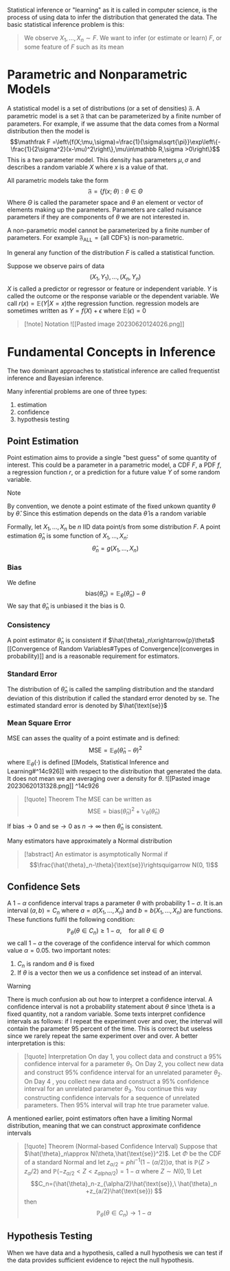 Statistical inference or "learning" as it is called in computer science, is the process of using data to infer the distribution that generated the data. The basic statistical inference problem is this:
> We observe $X_1,...,X_n\sim F$. We want to infer (or estimate or learn) $F$, or some feature of $F$ such as its mean

# Parametric and Nonparametric Models
A statistical model is a set of distributions (or a set of densities) $\mathfrak{F}$. A parametric model is a set $\mathfrak F$ that can be parameterized by a finite number of parameters. For example, if we assume that the data comes from a Normal distribution then the model is 
$$\mathfrak F =\left\{f(X;\mu,\sigma)=\frac{1}{\sigma\sqrt{\pi}}\exp\left\{-\frac{1}{2\sigma^2}(x-\mu)^2\right\},\mu\in\mathbb R,\sigma >0\right\}$$
This is a two parameter model. This density has parameters $\mu,\sigma$ and describes a random variable $X$ where $x$ is a value of that.

All parametric models take the form 
$$\mathfrak{F} =\{f(x;\;\theta):\theta\in\Theta$$
Where $\Theta$ is called the parameter space and $\theta$ an element or vector of elements making up the parameters. Parameters are called nuisance parameters if they are components of $\theta$ we are not interested in.

A non-parametric model cannot be parameterized by a finite number of parameters. For example $\mathfrak F_{\text{ALL}} =\{\text{all CDF's}\}$ is non-parametric.

In general any function of the distribution $F$ is called a statistical function.

Suppose we observe pairs of data$$(X_1,Y_1),...,(X_n,Y_n)$$ $X$ is called a predictor or regressor or feature or independent variable. $Y$ is called the outcome or the response variable or the dependent variable. We call $r(x)=\mathbb E(Y|X=x)$the regression function.  regression models are sometimes written as $Y=f(X)+\epsilon$ where $\mathbb E(\epsilon)=0$ 
>[!note] Notation
> ![[Pasted image 20230620124026.png]]


# Fundamental Concepts in Inference
The two dominant approaches to statistical inference are called frequentist inference and Bayesian inference.

Many inferential problems are one of three types:
1. estimation
2. confidence 
3. hypothesis testing

## Point Estimation
Point estimation aims to provide a single "best guess" of some quantity of interest. This could be a parameter in a parametric model, a CDF $F$, a PDF $f$, a regression function $r$, or a prediction for a future value $Y$ of some random variable.
> [!note] 
> By convention, we denote a point estimate of the fixed unkown quantity $\theta$ by $\hat{\theta}$. Since this estimation depends on the data $\hat{\theta}$ is a random variable

Formally, let $X_1,...,X_n$ be $n$ IID data point/s from some distribution $F$. A point estimation  $\hat{\theta}_n$  is some function of $X_1,...,X_n$:
$$\hat{\theta}_n=g(X_1,...,X_n)$$
### Bias
We define 
$$\text{bias}(\hat{\theta}_n)=\mathbb E_{\theta}(\hat{\theta}_n)-\theta$$
We say that $\hat{\theta}_n$ is unbiased it the bias is $0$. 

### Consistency
A point estimator $\hat{\theta}_n$ is  consistent if $\hat{\theta}_n\xrightarrow{p}\theta$ [[Convergence of Random Variables#Types of Convergence|(converges in probability)]] and is a reasonable requirement for estimators. 

### Standard Error
The distribution of $\hat{\theta}_n$ is called the sampling distribution and the standard deviation of this distribution if called the standard error denoted by $\text{se}$. The estimated standard error is denoted by $\hat{\text{se}}$

### Mean Square Error
MSE can asses the quality of a point estimate and is defined:
$$\text{MSE}=\mathbb E_{\theta}(\hat{\theta}_n-\theta)^2$$
where $\mathbb E_{\theta}(\cdot)$ is defined [[Models, Statistical Inference and Learning#^14c926]] with respect to the distribution that generated the data. It does not mean we are averaging over a density for $\theta$.
![[Pasted image 20230620131328.png]] ^14c926

>[!quote] Theorem
>The MSE can be written as 
>$$\text{MSE}=\text{bias}(\hat{\theta}_n)^2+\mathbb V_{\theta}(\hat{\theta}_n)$$

If bias$\rightarrow0$ and se$\rightarrow0$ as $n\rightarrow\infty$ then $\hat{\theta}_n$ is consistent.

Many estimators have approximately a Normal distribution
>[!abstract]
>An estimator is asymptotically Normal if 
>$$\frac{\hat{\theta}_n-\theta}{\text{se}}\rightsquigarrow N(0, 1)$$

## Confidence Sets
A $1-\alpha$ confidence interval traps a parameter $\theta$ with probability $1-\sigma$. It is.an interval $(a,b)=C_n$ where $a=a(X_1,...,X_n)$ and $b=b(X_1,...,X_n)$ are functions. These functions fulfil the following condition:
$$\mathbb P_{\theta}(\theta\in C_n)\ge1-\alpha,\quad \text{for all $\theta\in \Theta$}$$we call $1-\alpha$ the coverage of the confidence interval for which common value $\alpha =0.05$. two important notes:
1. $C_n$ is random and $\theta$ is fixed
2. If $\theta$ is a vector then we us a confidence set instead of an interval.
> [!warning] 
> There is much confusion ab out how to interpret
a confidence interval. A confidence interval is not a probability
statement about  $\theta$ since \theta is a fixed quantity, not a random
variable. Some texts interpret confidence intervals as follows: 
if I repeat the experiment over and over, the interval will contain
the parameter 95 percent of the time. This is correct but useless
since we rarely repeat the same experiment over and over. A
better interpretation is this:
> >[!quote] Interpretation
> >On day 1, you collect data and construct a $95\%$ confidence interval for a parameter $\theta_1$. 
> >On Day 2, you collect new data and construct $95\%$ confidence interval for an unrelated parameter $\theta_2$. 
> >On Day 4 , you collect new data and construct a $95\%$ confidence interval for an unrelated parameter $\theta_3$.
> >You continue this way constructing confidence intervals for a sequence of unrelated parameters. Then $95\%$ interval will trap hte true parameter value. 

A mentioned earlier, point estimators often have a limiting Normal distribution, meaning that we can construct approximate confidence intervals

>[!quote] Theorem (Normal-based Confidence Interval) 
>Suppose that $\hat{\theta}_n\approx N(\theta,\hat{\text{se}}^2)$. Let $\Phi$ be the CDF of a standard Normal and let $z_{\alpha/2} =phi^{-1}(1-(\alpha/2))a$, that is $\mathbb P(Z>z_\alpha/2)$ and $\mathbb P(-z_{\alpha/2}<Z<z_{alpha/2})=1-\alpha$ where $Z\sim N(0,1)$ Let
>$$C_n=(\hat{\theta}_n-z_{\alpha/2}\hat{\text{se}},\ \hat{\theta}_n +z_{a/2}\hat{\text{se}}) $$
>then 
>$$\mathbb P_{\theta}(\theta\in C_n)\rightarrow1-\alpha$$

## Hypothesis Testing
When we have data and a hypothesis, called a null hypothesis we can test if the data provides sufficient evidence to reject the null hypothesis.






